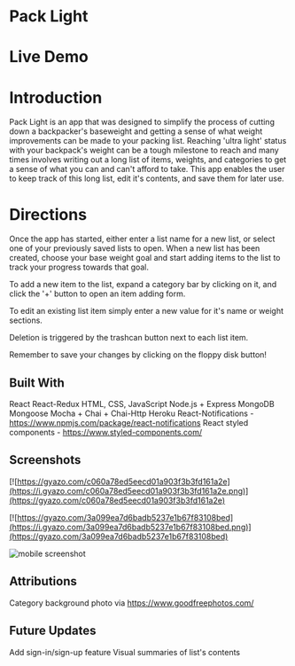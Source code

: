 # Pack Light

# Live Demo

# Introduction

Pack Light is an app that was designed to simplify the process of cutting down a backpacker's baseweight and getting a sense of what weight improvements can be made to your packing list. Reaching 'ultra light' status with your backpack's weight can be a tough milestone to reach and many times involves writing out a long list of items, weights, and categories to get a sense of what you can and can't afford to take. This app enables the user to keep track of this long list, edit it's contents, and save them for later use. 

# Directions

Once the app has started, either enter a list name for a new list, or select one of your previously saved lists to open. When a new list has been created, choose your base weight goal and start adding items to the list to track your progress towards that goal. 

To add a new item to the list, expand a category bar by clicking on it, and click the '+' button to open an item adding form. 

To edit an existing list item simply enter a new value for it's name or weight sections.

Deletion is triggered by the trashcan button next to each list item. 

Remember to save your changes by clicking on the floppy disk button! 

## Built With

React
React-Redux
HTML, CSS, JavaScript
Node.js + Express
MongoDB
Mongoose
Mocha + Chai + Chai-Http
Heroku
React-Notifications - https://www.npmjs.com/package/react-notifications
React styled components - https://www.styled-components.com/

## Screenshots

[![https://gyazo.com/c060a78ed5eecd01a903f3b3fd161a2e](https://i.gyazo.com/c060a78ed5eecd01a903f3b3fd161a2e.png)](https://gyazo.com/c060a78ed5eecd01a903f3b3fd161a2e)

[![https://gyazo.com/3a099ea7d6badb5237e1b67f83108bed](https://i.gyazo.com/3a099ea7d6badb5237e1b67f83108bed.png)](https://gyazo.com/3a099ea7d6badb5237e1b67f83108bed)

![mobile screenshot](/images/mobileScreenshot.png)

## Attributions


Category background photo via https://www.goodfreephotos.com/

## Future Updates

Add sign-in/sign-up feature
Visual summaries of list's contents